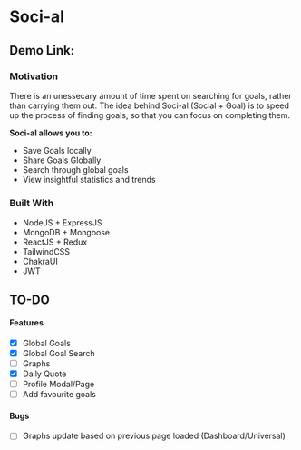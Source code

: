 # Soci-al

## Demo Link:

### Motivation

There is an unessecary amount of time spent on searching for goals, rather than carrying them out. The idea behind Soci-al (Social + Goal) is to speed up the process of
finding goals, so that you can focus on completing them.

**Soci-al allows you to:**

- Save Goals locally
- Share Goals Globally
- Search through global goals
- View insightful statistics and trends

### Built With

- NodeJS + ExpressJS
- MongoDB + Mongoose
- ReactJS + Redux
- TailwindCSS
- ChakraUI
- JWT

## TO-DO

#### Features

- [x] Global Goals
- [x] Global Goal Search
- [ ] Graphs
- [x] Daily Quote
- [ ] Profile Modal/Page
- [ ] Add favourite goals

#### Bugs

- [ ] Graphs update based on previous page loaded (Dashboard/Universal)

